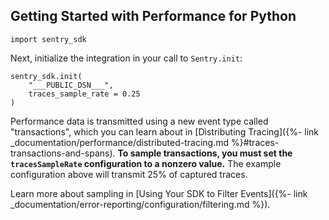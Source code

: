 ## Getting Started with Performance for Python

```
import sentry_sdk
```

Next, initialize the integration in your call to `Sentry.init`:

```
sentry_sdk.init(
    "___PUBLIC_DSN___", 
    traces_sample_rate = 0.25
)
```

Performance data is transmitted using a new event type called "transactions", which you can learn about in [Distributing Tracing]({%- link _documentation/performance/distributed-tracing.md %}#traces-transactions-and-spans). **To sample transactions, you must set the `tracesSampleRate` configuration to a nonzero value.** The example configuration above will transmit 25% of captured traces.

Learn more about sampling in [Using Your SDK to Filter Events]({%- link _documentation/error-reporting/configuration/filtering.md %}).